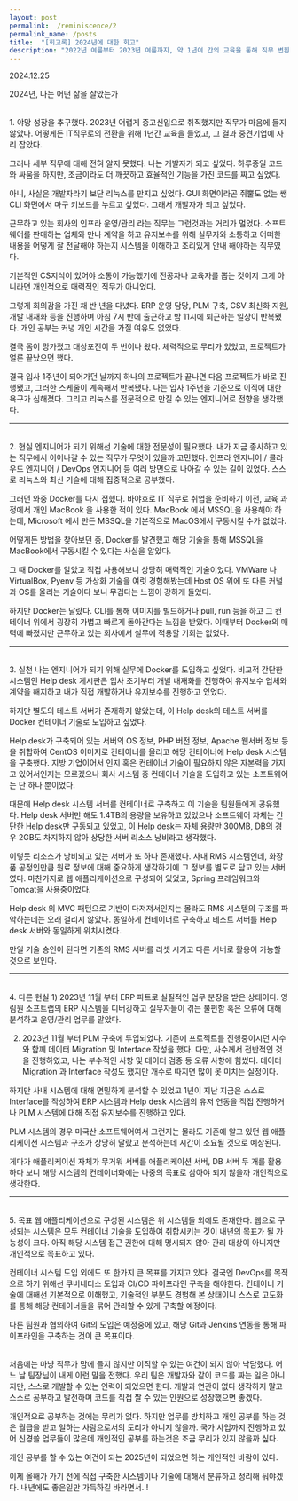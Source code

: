 ```yaml
---
layout: post
permalink:  /reminiscence/2
permalink_name: /posts
title:  "[회고록] 2024년에 대한 회고"
description: "2022년 여름부터 2023년 여름까지, 약 1년여 간의 교육을 통해 직무 변환을 시도했고, 현재는 부여받은 업무와 직무에 만족하며 IT 회사생활을 만끽하고 있습니다. 이 회고록을 통해 비슷한 상황에 처한 인원들에게 응원이 되었으면 좋겠습니다."
---
```


<p class="date">2024.12.25</p>

<p class="caution">2024년, 나는 어떤 삶을 살았는가</p>
<br>
<span class="mini-title">1. 야망</span>
성장을 추구했다.
2023년 어렵게 중고신입으로 취직했지만 직무가 마음에 들지 않았다.
어떻게든 IT직무로의 전환을 위해 1년간 교육을 들었고,
그 결과 중견기업에 자리 잡았다.

그러나 세부 직무에 대해 전혀 알지 못했다.
나는 개발자가 되고 싶었다.
하루종일 코드와 싸움을 하지만, 조금이라도 더 깨끗하고 효율적인 기능을 가진 코드를 짜고 싶었다.

아니, 사실은 개발자라기 보단 리눅스를 만지고 싶었다.
GUI 화면이라곤 쥐뿔도 없는 쌩 CLI 화면에서 마구 키보드를 누르고 싶었다.
그래서 개발자가 되고 싶었다.

근무하고 있는 회사의 인프라 운영/관리 라는 직무는 그런것과는 거리가 멀었다.
소프트웨어를 판매하는 업체와 만나 계약을 하고
유지보수를 위해 실무자와 소통하고
어떠한 내용을 어떻게 잘 전달해야 하는지 시스템을 이해하고 조리있게 안내 해야하는 직무였다.

기본적인 CS지식이 있어야 소통이 가능했기에 전공자나 교육자를 뽑는 것이지
그게 아니라면 개인적으로 매력적인 직무가 아니었다.

그렇게 회의감을 가진 채 반 년을 다녔다.
ERP 운영 담당, PLM 구축, CSV 최신화 지원, 개발 내재화 등을 진행하며
아침 7시 반에 출근하고 밤 11시에 퇴근하는 일상이 반복됐다.
개인 공부는 커녕 개인 시간을 가질 여유도 없었다.

결국 몸이 망가졌고 대상포진이 두 번이나 왔다.
체력적으로 무리가 있었고, 프로젝트가 얼른 끝났으면 했다.

결국 입사 1주년이 되어가던 날까지 하나의 프로젝트가 끝나면 다음 프로젝트가 바로 진행됐고,
그러한 스케줄이 계속해서 반복됐다.
나는 입사 1주년을 기준으로 이직에 대한 욕구가 심해졌다.
그리고 리눅스를 전문적으로 만질 수 있는 엔지니어로 전향을 생각했다.
<hr>
<br>
<span class="mini-title">2. 현실</span>
엔지니어가 되기 위해선 기술에 대한 전문성이 필요했다.
내가 지금 종사하고 있는 직무에서 이어나갈 수 있는 직무가 무엇이 있을까 고민했다.
인프라 엔지니어 / 클라우드 엔지니어 / DevOps 엔지니어 등 여러 방면으로 나아갈 수 있는 길이 있었다.
스스로 리눅스와 최신 기술에 대해 집중적으로 공부했다.

그러던 와중 Docker를 다시 접했다.
바야흐로 IT 직무로 취업을 준비하기 이전, 교육 과정에서 개인 MacBook 을 사용한 적이 있다.
MacBook 에서 MSSQL을 사용해야 하는데,
Microsoft 에서 만든 MSSQL을 기본적으로 MacOS에서 구동시킬 수가 없었다.

어떻게든 방법을 찾아보던 중, Docker를 발견했고
해당 기술을 통해 MSSQL을 MacBook에서 구동시킬 수 있다는 사실을 알았다.

그 때 Docker를 알았고 직접 사용해보니 상당히 매력적인 기술이었다.
VMWare 나 VirtualBox, Pyenv 등 가상화 기술을 여럿 경험해봤는데
Host OS 위에 또 다른 커널과 OS를 올리는 기술이다 보니 무겁다는 느낌이 강하게 들었다.

하지만 Docker는 달랐다.
CLI를 통해 이미지를 빌드하거나 pull, run 등을 하고
그 컨테이너 위에서 굉장히 가볍고 빠르게 돌아간다는 느낌을 받았다.
이때부터 Docker의 매력에 빠졌지만 근무하고 있는 회사에서 실무에 적용할 기회는 없었다.

<hr>
<br>
<span class="mini-title">3. 실천</span>
나는 엔지니어가 되기 위해 실무에 Docker를 도입하고 싶었다.
비교적 간단한 시스템인 Help desk 게시판은 입사 초기부터 개발 내재화를 진행하여
유지보수 업체와 계약을 해지하고 내가 직접 개발하거나 유지보수를 진행하고 있었다.

하지만 별도의 테스트 서버가 존재하지 않았는데,
이 Help desk의 테스트 서버를 Docker 컨테이너 기술로 도입하고 싶었다.

Help desk가 구축되어 있는 서버의 OS 정보, PHP 버전 정보, Apache 웹서버 정보 등을 취합하여
CentOS 이미지로 컨테이너를 올리고 해당 컨테이너에 Help desk 시스템을 구축했다.
지방 기업이어서 인지 혹은 컨테이너 기술이 필요하지 않은 자본력을 가지고 있어서인지는 모르겠으나
회사 시스템 중 컨테이너 기술을 도입하고 있는 소프트웨어는 단 하나 뿐이었다.

때문에 Help desk 시스템 서버를 컨테이너로 구축하고
이 기술을 팀원들에게 공유했다.
Help desk 서버만 해도 1.4TB의 용량을 보유하고 있었으나
소프트웨어 자체는 간단한 Help desk만 구동되고 있었고,
이 Help desk는 자체 용량만 300MB, DB의 경우 2GB도 차지하지 않아 상당한 서버 리소스 낭비라고 생각했다.

이렇듯 리소스가 낭비되고 있는 서버가 또 하나 존재했다.
사내 RMS 시스템인데, 화장품 공정인만큼 원료 정보에 대해 중요하게 생각하기에 그 정보를 별도로 담고 있는 서버였다.
마찬가지로 웹 애플리케이션으로 구성되어 있었고, Spring 프레임워크와 Tomcat을 사용중이었다.

Help desk 의 MVC 패턴으로 기반이 다져져서인지는 몰라도
RMS 시스템의 구조를 파악하는데는 오래 걸리지 않았다.
동일하게 컨테이너로 구축하고 테스트 서버를 Help desk 서버와 동일하게 위치시켰다.

만일 기술 승인이 된다면 기존의 RMS 서버를 리셋 시키고 다른 서버로 활용이 가능할 것으로 보인다.

<hr>
<br>
<span class="mini-title">4. 다른 현실</span>
1) 2023년 11월 부터 ERP 파트로 실질적인 업무 분장을 받은 상태이다.
영림원 소프트랩의 ERP 시스템을 디버깅하고 실무자들이 겪는 불편함 혹은 오류에 대해 분석하고 운영/관리 업무를 맡았다.

2) 2023년 11월 부터 PLM 구축에 투입되었다.
기존에 프로젝트를 진행중이시던 사수와 함께 데이터 Migration 및 Interface 작성을 했다.
다만, 사수께서 전반적인 것을 진행하였고, 나는 부수적인 사항 및 데이터 검증 등 오류 사항에 힘썼다.
데이터 Migration 과 Interface 작성도 했지만 개수로 따지면 많이 못 미치는 실정이다.

하지만 사내 시스템에 대해 면밀하게 분석할 수 있었고
1년이 지난 지금은 스스로 Interface를 작성하여 ERP 시스템과 Help desk 시스템의 유저 연동을 직접 진행하거나
PLM 시스템에 대해 직접 유지보수를 진행하고 있다.

PLM 시스템의 경우 미국산 소프트웨어여서 그런지는 몰라도
기존에 알고 있던 웹 애플리케이션 시스템과 구조가 상당히 달랐고
분석하는데 시간이 소요될 것으로 예상된다.

게다가 애플리케이션 자체가 무거워 서버를 애플리케이션 서버, DB 서버 두 개를 활용하다 보니
해당 시스템의 컨테이너화에는 나중의 목표로 삼아야 되지 않을까 개인적으로 생각한다.


<hr>
<br>
<span class="mini-title">5. 목표</span>
웹 애플리케이션으로 구성된 시스템은 위 시스템들 외에도 존재한다.
웹으로 구성되는 시스템은 모두 컨테이너 기술을 도입하여 취합시키는 것이 내년의 목표가 될 가능성이 크다.
아직 해당 시스템 접근 권한에 대해 명시되지 않아 관리 대상이 아니지만 개인적으로 목표하고 있다.

컨테이너 시스템 도입 외에도 또 한가지 큰 목표를 가지고 있다.
결국엔 DevOps를 목적으로 하기 위해선 쿠버네티스 도입과 CI/CD 파이프라인 구축을 해야한다.
컨테이너 기술에 대해선 기본적으로 이해했고, 기술적인 부분도 경험해 본 상태이니
스스로 고도화를 통해 해당 컨테이너들을 묶어 관리할 수 있게 구축할 예정이다.

다른 팀원과 협의하여 Git의 도입은 예정중에 있고,
해당 Git과 Jenkins 연동을 통해 파이프라인을 구축하는 것이 큰 목표이다.



<br>
처음에는 마냥 직무가 맘에 들지 않지만 이직할 수 있는 여건이 되지 않아 낙담했다.
어느 날 팀장님이 내게 이런 말을 전했다.
우리 팀은 개발자와 같이 코드를 짜는 일은 아니지만, 스스로 개발할 수 있는 인력이 되었으면 한다.
개발과 연관이 없다 생각하지 말고 스스로 공부하고 발전하며 코드를 직접 짤 수 있는 인원으로 성장했으면 좋겠다.

개인적으로 공부하는 것에는 무리가 없다.
하지만 업무를 방치하고 개인 공부를 하는 것은 월급을 받고 일하는 사람으로서의 도리가 아니지 않을까.
국가 사업까지 진행하고 있어 신경쓸 업무들이 많은데
개인적인 공부를 하는것은 조금 무리가 있지 않을까 싶다.

개인 공부를 할 수 있는 여건이 되는 2025년이 되었으면 하는 개인적인 바람이 있다.

이제 올해가 가기 전에 직접 구축한 시스템이나 기술에 대해서 분류하고 정리해 둬야겠다.
내년에도 좋은일만 가득하길 바라면서..!